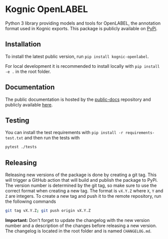 # Kognic OpenLABEL

Python 3 library providing models and tools for OpenLABEL, the annotation format used in Kognic exports. 
This package is publicly available on [PyPi](https://pypi.org/project/kognic-openlabel/).

## Installation

To install the latest public version, run `pip install kognic-openlabel`.

For local development it is recommended to install locally with `pip install -e .` in the root folder.

## Documentation

The public documentation is hosted by the [public-docs](https://github.com/annotell/public-docs) repository and publicly 
available [here](https://developers.kognic.com/).

## Testing

You can install the test requirements with `pip install -r requirements-test.txt` and then run the tests with

```bash
pytest ./tests
```

## Releasing

Releasing new versions of the package is done by creating a git tag. This will trigger a GitHub action that will build
and publish the package to PyPi. The version number is determined by the git tag, so make sure to use the correct format
when creating a new tag. The format is `vX.Y.Z` where `X`, `Y` and `Z` are integers. To create a new tag and push it to
the remote repository, run the following commands

```bash
git tag vX.Y.Z; git push origin vX.Y.Z
```

**Important:** Don't forget to update the changelog with the new version number and a description of the changes before
releasing a new version. The changelog is located in the root folder and is named `CHANGELOG.md`.

